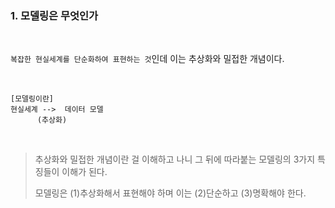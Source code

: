 ### 1. 모델링은 무엇인가

<br>

```복잡한 현실세계를 단순화하여 표현하는 것```인데 이는 추상화와 밀접한 개념이다.

<br>

```
[모델링이란]
현실세계 -->  데이터 모델
      (추상화)
```

<br>

> 추상화와 밀접한 개념이란 걸 이해하고 나니 그 뒤에 따라붙는 모델링의 3가지 특징들이 이해가 된다. 
>
>모델링은 (1)추상화해서 표현해야 하며 이는 (2)단순하고 (3)명확해야 한다.


